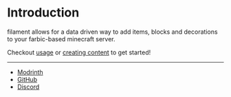 # Introduction

filament allows for a data driven way to add items, blocks and decorations to your farbic-based minecraft server.

Checkout [usage](USAGE.md) or [creating content](content/) to get started!

---

- [Modrinth](https://modrinth.com/mod/filament)
- [GitHub](https://github.com/tomalbrc/filament)
- [Discord](https://discord.gg/9X6w2kfy89)
